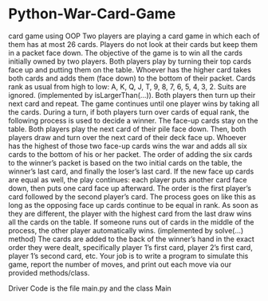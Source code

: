 # Python-War-Card-Game
card game using OOP
Two players are playing a card game in which each of them has at most 26 cards. Players do not 
look at their cards but keep them in a packet face down. The objective of the game is to win all 
the cards initially owned by two players. Both players play by turning their top cards face up and 
putting them on the table. Whoever has the higher card takes both cards and adds them (face 
down) to the bottom of their packet. Cards rank as usual from high to low: A, K, Q, J, T, 9, 8, 7,
6, 5, 4, 3, 2. Suits are ignored. (implemented by isLargerThan(…)). Both players then turn up 
their next card and repeat. The game continues until one player wins by taking all the cards.
During a turn, if both players turn over cards of equal rank, the following process is used to 
decide a winner. The face-up cards stay on the table. Both players play the next card of their pile 
face down. Then, both players draw and turn over the next card of their deck face up. Whoever 
has the highest of those two face-up cards wins the war and adds all six cards to the bottom of his 
or her packet. The order of adding the six cards to the winner’s packet is based on the two initial 
cards on the table, the winner’s last card, and finally the loser’s last card. If the new face up cards 
are equal as well, the play continues: each player puts another card face down, then puts one card
face up afterward. The order is the first player’s card followed by the second player’s card. The 
process goes on like this as long as the opposing face up cards continue to be equal in rank. As 
soon as they are different, the player with the highest card from the last draw wins all the cards 
on the table. If someone runs out of cards in the middle of the process, the other player 
automatically wins. (implemented by solve(…) method)
The cards are added to the back of the winner’s hand in the exact order they were dealt, 
specifically player 1’s first card, player 2’s first card, player 1’s second card, etc. Your job is to 
write a program to simulate this game, report the number of moves, and print out each move via 
our provided methods/class.



Driver Code is the file main.py and the class Main
